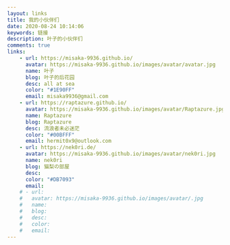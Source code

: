 ```yaml
---
layout: links
title: 我的小伙伴们
date: 2020-08-24 10:14:06
keywords: 链接
description: 叶子的小伙伴们
comments: true
links: 
    - url: https://misaka-9936.github.io/
      avatar: https://misaka-9936.github.io/images/avatar/avatar.jpg
      name: 叶子
      blog: 叶子的后花园
      desc: all at sea
      color: "#1E90FF"
      email: misaka9936@gmail.com
    - url: https://raptazure.github.io/
      avatar: https://misaka-9936.github.io/images/avatar/Raptazure.jpg
      name: Raptazure
      blog: Raptazure
      desc: 流浪者未必迷茫
      color: "#00BFFF"
      email: hermit0x9@outlook.com
    - url: https://nek0ri.de/
      avatar: https://misaka-9936.github.io/images/avatar/nek0ri.jpg
      name: nek0ri
      blog: 猫梨の部屋
      desc: 
      color: "#DB7093"
      email: 
    # - url: 
    #   avatar: https://misaka-9936.github.io/images/avatar/.jpg
    #   name: 
    #   blog: 
    #   desc: 
    #   color: 
    #   email: 
---
```


